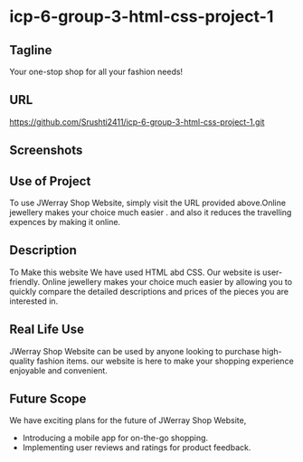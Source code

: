 # icp-6-group-3-html-css-project-1

## Tagline
Your one-stop shop for all your fashion needs!

## URL
https://github.com/Srushti2411/icp-6-group-3-html-css-project-1.git

## Screenshots



## Use of Project
To use JWerray Shop Website, simply visit the URL provided above.Online jewellery makes your choice much easier . and also it reduces the travelling expences by making it online.


## Description
To Make this website We have used HTML abd CSS. Our website is user-friendly. Online jewellery makes your choice much easier by allowing you to quickly compare the detailed descriptions and prices of the pieces you are interested in.


## Real Life Use
JWerray Shop Website can be used by anyone looking to purchase high-quality fashion items. our website is here to make your shopping experience enjoyable and convenient.

## Future Scope
We have exciting plans for the future of JWerray Shop Website,
- Introducing a mobile app for on-the-go shopping.
- Implementing user reviews and ratings for product feedback.
